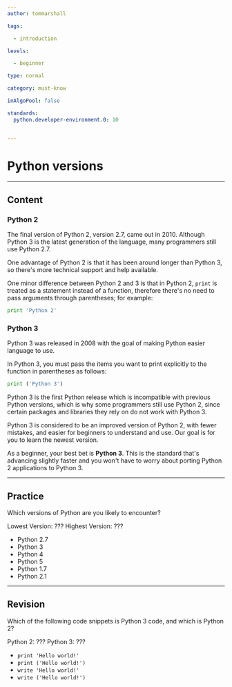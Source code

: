 ```yaml
---
author: tommarshall

tags:

  - introduction

levels:

  - beginner

type: normal

category: must-know

inAlgoPool: false

standards:
  python.developer-environment.0: 10


---
```


# Python versions

---
## Content

### Python 2

The final version of Python 2, version 2.7, came out in 2010. Although Python 3 is the latest generation of the language, many programmers still use Python 2.7.

One advantage of Python 2 is that it has been around longer than Python 3, so there's more technical support and help available.

One minor difference between Python 2 and 3 is that in Python 2, `print` is treated as a statement instead of a function, therefore there's no need to pass arguments through parentheses; for example:

```python
print 'Python 2'
```

### Python 3

Python 3 was released in 2008 with the goal of making Python easier language to use.

In Python 3, you must pass the items you want to print explicitly to the function in parentheses as follows:
```python
print ('Python 3')
```

Python 3 is the first Python release which is incompatible with previous Python versions, which is why some programmers still use Python 2, since certain packages and libraries they rely on do not work with Python 3.

Python 3 is considered to be an improved version of Python 2, with fewer mistakes, and easier for beginners to understand and use. Our goal is for you to learn the newest version.

As a beginner, your best bet is **Python 3**. This is the standard that's advancing slightly faster and you won't have to worry about porting Python 2 applications to Python 3.

---
## Practice

Which versions of Python are you likely to encounter?

Lowest Version: ???
Highest Version: ???

* Python 2.7
* Python 3
* Python 4
* Python 5
* Python 1.7
* Python 2.1

---
## Revision

Which of the following code snippets is Python 3 code, and which is Python 2?

Python 2: ???
Python 3: ???

* `print 'Hello world!'`
* `print ('Hello world!')`
* `write 'Hello world!'`
* `write ('Hello world!')`
 
